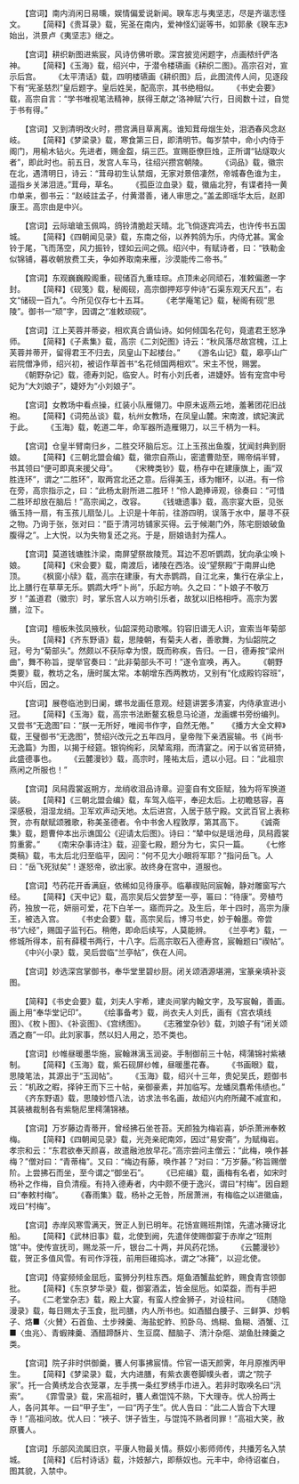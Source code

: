 <!-- { "loadSidebar": true } -->
　　【宫词】南内消闲日易曛，娱情偏爱说新闻。聧车志与夷坚志，尽是齐谐志怪文。
　　【简释】《贵耳录》载，宪圣在南内，爱神怪幻诞等书，如郭彖《聧车志》始出，洪景卢《夷坚志》继之。

　　【宫词】耕织新图进紫宸，风诗仿佛听歌。深宫披览闲题字，点画秾纤俨洛神。
　　【简释】《玉海》载，绍兴中，于潜令楼瓙画《耕织二图》。高宗召对，宣示后宫。
　　《太平清话》载，四明楼瓙画《耕织图》后，此图流传人间，见逐段下有“宪圣慈烈”皇后题字。皇后姓吴，配高宗，其书绝相似。
　　《书史会要》载，高宗自言：“学书唯视笔法精神，朕得王献之‘洛神赋’六行，日阅数十过，自觉于书有得。”

　　【宫词】又到清明改火时，攒宫满目草离离。谁知茸母烟生处，泪洒春风念赵岐。
　　【简释】《梦梁录》载，寒食第三日，即清明节。每岁禁中，命小内侍于阁门，用榆木钻火。先进者，赐金盌，绢三匹。宣赐臣僚巨烛，正所谓“钻燧取火者”，即此时也。前五日，发宫人车马，往绍兴攒宫朝陵。
　　《词品》载，徽宗在北，遇清明日，诗云：“茸母初生认禁烟，无家对景倍凄然，帝城春色谁为主，遥指乡关涕泪涟。”茸母，草名。
　　《孤臣泣血录》载，徽庙北狩，有谍者持一黄巾单来，御书云：“赵岐註孟子，付黄潜善，诸人审思之。”盖孟即瑶华太后，赵即康王。高宗由是中兴。

　　【宫词】云际瑲瑲玉佩鸣，鸽铃清脆趁天晴。北飞倘逐宾鸿去，也许传书五国城。
　　【简释】《四朝闻见录》载，东南之俗，以养鹁鸽为乐，内侍尤甚。寓金铃于尾，飞而荡空，风力振铃，铿如云间之佩。绍兴中，有赋诗者，曰：“铁勒金似锦铺，暮收朝放费工夫，争如养取南来雁，沙漠能传二帝书。”

　　【宫词】东观巍巍殿阁重，砚储百九重珪琮。点顶未必同顽石，准敕偏邀一字封。
　　【简释】《砚笺》载，秘阁砚，高宗御押郑亨仲诗“石渠东观天尺五”，右文“储砚一百九”。今所见仅存七十五耳。
　　《老学庵笔记》载，秘阁有砚“思陵”。御书一“顽”字，因谓之“准敕顽砚”。

　　【宫词】江上芙蓉并蒂姿，相欢真合谪仙诗。如何倾国名花句，竟遣君王怒净师。
　　【简释】《子素集》载，高宗《二刘妃图》诗云：“秋风落尽故宫槐，江上芙蓉并蒂开，留得君王不归去，凤皇山下起楼台。”
　　《游名山记》载，皋亭山广岩院僧净师，绍兴初，被诏作草首书“名花倾国两相欢”。宋主不悦，赐罢。
　　《朝野杂记》载，德寿刘妃，临安人。时有小刘氏者，进婕妤。皆有宠宫中号妃为“大刘娘子”，婕妤为“小刘娘子”。

　　【宫词】女教场中看点操，红装小队雁翎刀。中原未返燕云地，羞著团花旧战袍。
　　【简释】《词苑丛谈》载，杭州女教场，在凤皇山麓。宋南渡，嫔妃演武于此。
　　《玉海》载，乾道二年，命军器所造雁翎刀，以三千柄为一料。

　　【宫词】仓皇半臂南归乡，二胜交环脑后忘。江上玉孩出鱼腹，犹闻封典到厨娘。
　　【简释】《三朝北盟会编》载，徽宗自燕山，密遣曹勋至，赐帝绢半臂，书其领曰“便可即真来援父母”。
　　《宋稗类钞》载，杨存中在建康旗上，画“双胜连环”，谓之“二胜环”，取两宫北还之意。后得美玉，琢为帽环，以进。有一伶在旁，高宗指示之，曰：“此杨太尉所进二胜环！”伶人跪捧谛观，徐奏曰：“可惜二胜环却放在脑后！”高宗闻之，改容。
　　《钱塘遗事》载，高宗宴大臣，见张循玉持一扇，有玉孩儿扇坠儿。上识是十年前，往游四明，误落于水中，屡寻不获之物。乃询于张，张对曰：“臣于清河坊铺家买得。云于候潮门外，陈宅厨娘破鱼腹得之”。上大悦，以为失物复还之兆。于是，厨娘诰封为孺人。

　　【宫词】莫道钱塘胜汴梁，南屏望祭故陵荒。耳边不忍听鹦鹉，犹向承尘唤卜娘。
　　【简释】《宋会要》载，南渡后，诸陵在西洛。设“望祭殿”于南屏山绝顶。
　　《枫窗小牍》载，高宗在建康，有大赤鹦鹉，自江北来，集行在承尘上，比上膳行在草草无乐。鹦鹉大呼“卜尚”，乐起方响。久之曰：“卜娘子不敬万岁！”盖道君（徽宗）时，掌乐宫人以方响引乐者，故犹以旧格相呼。高宗为罢膳，泣下。

　　【宫词】檀板朱弦凤掖秋，仙韶深苑动歌喉。钧容旧谱无人识，宣索当年菊部头。
　　【简释】《齐东野语》载，思陵朝，有菊夫人者，善歌舞，为仙韶院之冠，号为“菊部头”。然颇以不获际幸为恨，既而称疾，告归。一日，德寿按“梁州曲”，舞不称旨，提举官奏曰：“此非菊部头不可！”遂令宣唤，再入。
　　《朝野类要》载，教坊之名，唐时属太常。本朝增东西两教坊，又别有“化成殿钧容班”，中兴后，因之。

　　【宫词】展卷临池到日阑，螺书龙画任意观。经筵讲罢多清宴，内侍承宣进小冠。
　　【简释】《玉海》载，高宗书法断鳌玄极息马论道，龙画螺书旁纷编列。又尝书“无逸图”曰：“朕一无所好，唯阅书作字，自然无倦。”
　　《播方大全文粹》载，王璧御书“无逸图”，赞绍兴改元之五年四月，皇帝陛下亲洒宸输。书《尚书·无逸篇》为图，以揭于经筵。银钩绚彩，凤辇鸾翔，而清宴之。闲于以省览研猗，此盛德事也。
　　《云麓漫钞》载，高宗时，隆祐太后，遗以小冠。曰：“此祖宗燕闲之所服也！”

　　【宫词】凤舄霞裳返朔方，龙绡收泪品诗章。迎銮自有文臣赋，独为将军换道装。
　　【简释】《三朝北盟会编》载，车驾入临平，奉迎太后。上初瞻慈容，喜深感极，泪湿龙绡。卫军欢声动天地。太后进宫，入居于慈宁殿。文武百官上表称贺，亦有献赋颂雅歌，称美圣德者。令中书舍人程敦厚，第其高下。
　　《诚斋集》载，题曹仲本出示谯国公《迎请太后图》。诗曰：“辇中似是瑶池母，凤舄霞裳剪重雾。”
　　《南宋杂事诗注》载，迎銮七殿，题分为七，实只一篇。
　　《七修类稿》载，韦太后北归至临平，因问：“何不见大小眼将军耶？”指问岳飞。人曰：“岳飞死狱矣”！遂怒帝，欲出家。故终身在宫中，道服也。

　　【宫词】芍药花开香满庭，依稀如见待康亭。临摹禊贴同宸翰，静对雕窗写六经。
　　【简释】《天中记》载，高宗吴后父尝梦至一亭，匾曰：“待康”。旁植芍药，独放一花，妍丽可爱，花下白羊一。寤而异之。及生后，年十四时，高宗为康王，被选入宫。
　　《书史会要》载，高宗吴后，博习书史，妙于翰墨。帝尝书“六经”，赐国子监刊石。稍倦，即命后续写，人莫能辨。
　　《兰亭考》载，一修城所得本，前有薛稷书两行，十八字。后高宗取石入德寿宫，宸翰题曰“禊帖”。
　　《中兴小录》载，吴后尝临“兰亭帖”，佚在人间。

　　【宫词】妙选深宫掌御书，奉华堂里碧纱厨。闭关颂酒源堪溯，宝篆亲填补衮图。

　　【简释】《书史会要》载，刘夫人宇希，建炎间掌内翰文字，及写宸翰，善画。画上用“奉华堂记印”。
　　《绘事备考》载，尚衣夫人刘氏，画有《宫衣填线图》、《枚卜图》、《补衮图》、《宫绣图》。
　　《志雅堂杂钞》载，刘娘子有“闭关颂酒之裔”一印。此刘家事，然以妇人用之，恐不类也。

　　【宫词】纱帷昼暖墨华施，宸翰淋漓玉润姿。手制御前三十帖，樗蒲锦衬紫裱制。
　　【简释】《玉海》载，紫石砚屏纱帷，昼暖墨花春。
　　《书画眼》载，思陵笔法，其源出于“玉润帖”。
　　《玉海》载，绍兴十三年，贵妃吴氏，题御书云：“机政之暇，择钟王而下三十帖，亲御豪素，并加临写。龙蟠凤翥希伟绩也。”
　　《齐东野语》载，思陵妙悟八法，访求法书名画，故绍兴内府所藏不减宣和，其装裱裁制各有紫駞尼里樗蒲锦裱。

　　【宫词】万岁藤边青蒂开，曾经拂石坐苍苔。天颜独为梅岩喜，妒杀萧洲奉敕梅。
　　【简释】《四朝闻见录》载，光尧亲祀南郊，因过“易安斋”，为赋梅岩。孝宗和云：“东君欲奉天颜喜，故遣融池放早花。”高宗尝问主僧云：“此梅，唤作甚梅？”僧对曰：“青蒂梅”。又曰：“梅边有藤，唤作甚？”对曰：“万岁藤。”称旨赐僧阶。上尝拂石而坐，至今谓之“御坐石”。
　　《已疟编》载，画梅有名者，如宋时杨补之作梅，自负清瘦。有持入德寿者，内中颇不便于逸兴，谓曰“村梅”。因自题曰“奉敕村梅”。
　　《春雨集》载，杨补之无咎，所居萧洲，有梅临之以进徽庙，戏曰“村梅”。

　　【宫词】赤岸风寒雪满天，贺正人到已明年。花饧宣赐班荆馆，先遣冰篺讶北船。
　　【简释】《武林旧事》载，北使到阙，先遣伴使赐御宴于赤岸之“班荆馆”中。使传宣抚司，赐龙茶一斤，银台二十两，并风药花饧。
　　《云麓漫钞》载，贺正多值风雪。有司作浮筏，前用巨碓捣冰，谓之“冰篺”，以迎北使。

　　【宫词】侍宴频倾金屈卮，蛮狮分列柱东西。熰鱼酒蟹盐蛇鲊，赐食青宫领御批。
　　【简释】《东京梦华录》载，御宴酒盂，皆金屈卮。如菜盌，而有手把子。
　　《二老堂杂志》载，殿上大宴，有蛮人控金狮子，对设柱间。
　　《随隐漫录》载，每日赐太子玉食，批司膳，内人所书也。如酒醋白腰子、三鲜笋、炒鹌子、烙■〈火賛〉石首鱼、土步辣羹、海盐蛇鲊、煎卧乌、熓糊、鱼糊、酒蟹、江■〈虫兆〉、青蝦辣羹、酒醋蹄酥片、生豆腐、醋脑子、清汁杂熰、湖鱼肚辣羹之类。

　　【宫词】院子非时供御羹，饔人何事拂宸情。伶官一语天颜霁，年月原推丙甲生。
　　【简释】《梦梁录》载，大内进膳，有紫衣裹卷脚幞头者，谓之“院子家”。托一合黄绣龙合衣笼罩，左手携一条红罗绣手巾进入。若非时取唤名曰“汛索”。
　　《霏雪录》载，宋高祖时，饔人煮馄饨不熟，下大理寺。优人扮两士人，各问其年。一曰“甲子生”，一曰“丙子生”。优人告曰：“此二人皆合下大理寺！”高祖问故。优人曰：“裌子、饼子皆生，与馄饨不熟者同罪！”高祖大笑，赦原饔人。

　　【宫词】乐部风流属旧京，平康人物最关情。蔡奴小影师师传，共播芳名入禁城。
　　【简释】《后村诗话》载，汴妓郜六，即蔡奴也。元丰中，命待诏崔白，图其貌，入禁中。
